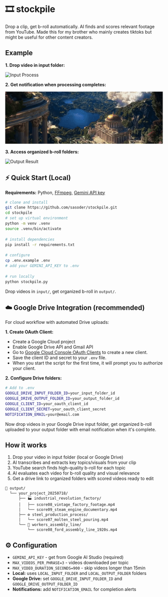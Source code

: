 # 🎞️ stockpile

Drop a clip, get b-roll automatically. AI finds and scores relevant footage from YouTube. Made this for my brother who mainly creates tiktoks but might be useful for other content creators.

## Example

**1. Drop video in input folder:**

<img src="media/input.gif" width="700" alt="Input Process">

**2. Get notification when processing completes:**

<img src="media/notif.gif" width="700" alt="Notification">

**3. Access organized b-roll folders:**

<img src="media/output.gif" width="700" alt="Output Result">

## ⚡ Quick Start (Local)

**Requirements:** Python, [FFmpeg](https://ffmpeg.org/download.html), [Gemini API key](https://aistudio.google.com/apikey)

```bash
# clone and install
git clone https://github.com/sasoder/stockpile.git
cd stockpile
# set up virtual environment
python -m venv .venv
source .venv/bin/activate

# install dependencies
pip install -r requirements.txt

# configure
cp .env.example .env
# add your GEMINI_API_KEY to .env

# run locally
python stockpile.py
```

Drop videos in `input/`, get organized b-roll in `output/`.

## ☁️ Google Drive Integration (recommended)

For cloud workflow with automated Drive uploads:

**1. Create OAuth Client:**

- Create a Google Cloud project
- Enable Google Drive API and Gmail API
- Go to [Google Cloud Console OAuth Clients](https://console.cloud.google.com/auth/clients) to create a new client.
- Save the client ID and secret to your `.env` file.
- When you start the script for the first time, it will prompt you to authorize your client.

**2. Configure Drive folders:**

```bash
# Add to .env
GOOGLE_DRIVE_INPUT_FOLDER_ID=your_input_folder_id
GOOGLE_DRIVE_OUTPUT_FOLDER_ID=your_output_folder_id
GOOGLE_CLIENT_ID=your_oauth_client_id
GOOGLE_CLIENT_SECRET=your_oauth_client_secret
NOTIFICATION_EMAIL=your@email.com
```

Now drop videos in your Google Drive input folder, get organized b-roll uploaded to your output folder with email notification when it's complete.

## How it works

1. Drop your video in input folder (local or Google Drive)
2. AI transcribes and extracts key topics/visuals from your clip
3. YouTube search finds high-quality b-roll for each topic
4. AI evaluates each video for b-roll quality and visual relevance
5. Get a drive link to organized folders with scored videos ready to edit

```
📁 output/
  └── your_project_20250718/
      ├── 🏭 industrial_revolution_factory/
      │   ├── score08_vintage_factory_footage.mp4
      │   └── score09_steam_engine_documentary.mp4
      ├── ⚙️ steel_production_process/
      │   └── score07_molten_steel_pouring.mp4
      └── 👷 workers_assembly_line/
          └── score08_ford_assembly_line_1920s.mp4
```

## ⚙️ Configuration

- `GEMINI_API_KEY` - get from Google AI Studio (required)
- `MAX_VIDEOS_PER_PHRASE=3` - videos downloaded per topic
- `MAX_VIDEO_DURATION_SECONDS=900` - skip videos longer than 15min
- **Local:** uses `LOCAL_INPUT_FOLDER` and `LOCAL_OUTPUT_FOLDER` folders
- **Google Drive:** set `GOOGLE_DRIVE_INPUT_FOLDER_ID` and `GOOGLE_DRIVE_OUTPUT_FOLDER_ID`
- **Notifications:** add `NOTIFICATION_EMAIL` for completion alerts

